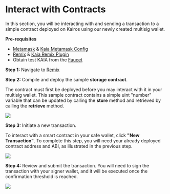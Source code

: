 # Interact with Contracts

In this section, you will be interacting with and sending a transaction to a simple contract deployed on Kairos using our newly created multisig wallet. 

**Pre-requisites**

* [Metamask](https://metamask.io/download/) & [Kaia Metamask Config](../../../tutorials/connecting-metamask#send-klay)
* [Remix](https://remix.ethereum.org/) & [Kaia Remix Plugin](https://klaytn.foundation/using-klaytn-plugin-on-remix/)
* Obtain test KAIA from the [Faucet](https://faucet.kaia.io)

**Step 1:** Navigate to [Remix](https://remix.ethereum.org/)

**Step 2:** Compile and deploy the sample **storage contract**.

The contract must first be deployed before you may interact with it in your multisig wallet. This sample contract contains a simple uint "number" variable that can be updated by calling the **store** method and retrieved by calling the **retrieve** method.

![](/img/build/tools/kaia-safe/ks-ic-deploy.gif)

**Step 3:** Initiate a new transaction. 

To interact with a smart contract in your safe wallet, click **"New Transaction"**. To complete this step, you will need your already deployed contract address and ABI, as illustrated in the previous step.

![](/img/build/tools/kaia-safe/kaia-safe-ci-init.gif)

**Step 4:** Review and submit the transaction. You will need to sign the transaction with your signer wallet, and it will be executed once the confirmation threshold is reached.

![](/img/build/tools/kaia-safe/kaia-safe-ci-review-send.gif)